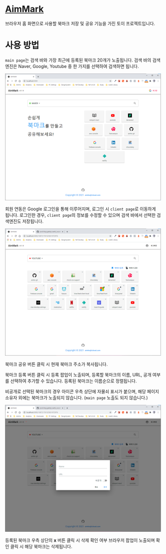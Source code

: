 # <a href="https://toy-bookmark.web.app/" target="_blank">AimMark</a>

브라우저 홈 화면으로 사용할 북마크 저장 및 공유 기능을 가진 토이 프로젝트입니다.

# 사용 방법

`main page`는 검색 바와 가장 최근에 등록된 북마크 20개가 노출됩니다. 검색 바의 검색엔진은 Naver, Google, Youtube 중 한 가지를 선택하여 검색하면 됩니다.

![main_page](./src/styles/images/main_page.png "main_page")

회원 연동은 Google 로그인을 통해 이루어지며, 로그인 시 `client page`로 이동하게 됩니다. 로그인한 경우, `client page`의 정보를 수정할 수 있으며 검색 바에서 선택한 검색엔진도 저장됩니다.

![client_page](./src/styles/images/client_page_1.png "client_page")

북마크 공유 버튼 클릭 시 현재 북마크 주소가 복사됩니다.

북마크 등록 버튼 클릭 시 등록 팝업이 노출되며, 등록할 북마크의 이름, URL, 공개 여부를 선택하여 추가할 수 있습니다. 등록된 북마크는 이름순으로 정렬됩니다.

비공개로 선택된 북마크의 경우 아이콘 우측 상단에 자물쇠 표시가 붙으며, 해당 페이지 소유자 외에는 북마크가 노출되지 않습니다. (`main page` 노출도 되지 않습니다.)

![add_bookmark](./src/styles/images/client_page_2.png "add_bookmark")

등록된 북마크 우측 상단의 **x** 버튼 클릭 시 삭제 확인 여부 브라우저 팝업이 노출되며 확인 클릭 시 해당 북마크는 삭제됩니다.
